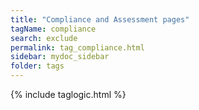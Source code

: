 ```yaml
---
title: "Compliance and Assessment pages"
tagName: compliance
search: exclude
permalink: tag_compliance.html
sidebar: mydoc_sidebar
folder: tags
---
```

{% include taglogic.html %}